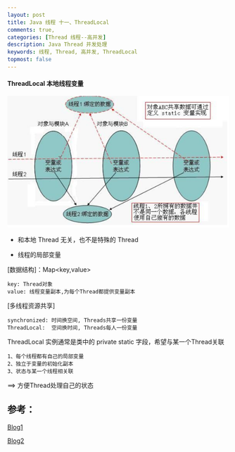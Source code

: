 ```yaml
---
layout: post
title: Java 线程 十一、ThreadLocal
comments: true,
categories: [Thread 线程--高并发]
description: Java Thread 并发处理
keywords: 线程, Thread, 高并发, ThreadLocal
topmost: false
---
```




#### ThreadLocal 本地线程变量

![threadlocal](/images/posts/2016-07-08-thread-context/threadlocal.png)  

- 和本地 Thread 无关，也不是特殊的 Thread

- 线程的局部变量

[数据结构]：Map<key,value>

```
key: Thread对象
value: 线程变量副本,为每个Thread都提供变量副本
```

 [多线程资源共享]

```
synchronized: 时间换空间, Threads共享一份变量
ThreadLocal:  空间换时间, Threads每人一份变量
```

 ThreadLocal 实例通常是类中的 private static 字段，希望与某一个Thread关联

```
1、每个线程都有自己的局部变量
2、独立于变量的初始化副本
3、状态与某一个线程相关联
```

==> 方便Thread处理自己的状态





## 参考：

[Blog1](https://www.cnblogs.com/moonandstar08/p/4912673.html)

[Blog2](https://www.cnblogs.com/fsmly/p/11020641.html)
